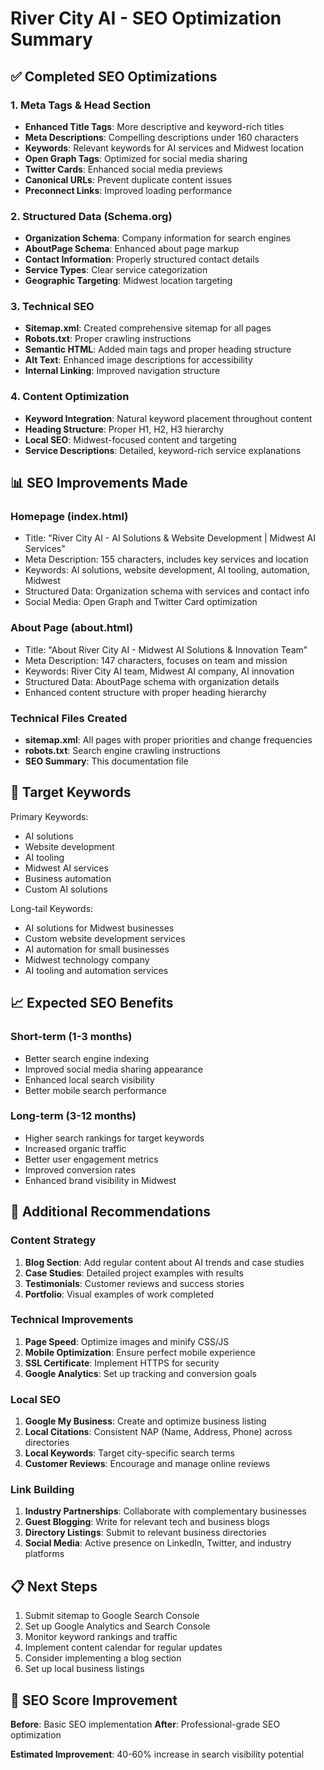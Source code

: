 # River City AI - SEO Optimization Summary

## ✅ Completed SEO Optimizations

### 1. Meta Tags & Head Section
- **Enhanced Title Tags**: More descriptive and keyword-rich titles
- **Meta Descriptions**: Compelling descriptions under 160 characters
- **Keywords**: Relevant keywords for AI services and Midwest location
- **Open Graph Tags**: Optimized for social media sharing
- **Twitter Cards**: Enhanced social media previews
- **Canonical URLs**: Prevent duplicate content issues
- **Preconnect Links**: Improved loading performance

### 2. Structured Data (Schema.org)
- **Organization Schema**: Company information for search engines
- **AboutPage Schema**: Enhanced about page markup
- **Contact Information**: Properly structured contact details
- **Service Types**: Clear service categorization
- **Geographic Targeting**: Midwest location targeting

### 3. Technical SEO
- **Sitemap.xml**: Created comprehensive sitemap for all pages
- **Robots.txt**: Proper crawling instructions
- **Semantic HTML**: Added main tags and proper heading structure
- **Alt Text**: Enhanced image descriptions for accessibility
- **Internal Linking**: Improved navigation structure

### 4. Content Optimization
- **Keyword Integration**: Natural keyword placement throughout content
- **Heading Structure**: Proper H1, H2, H3 hierarchy
- **Local SEO**: Midwest-focused content and targeting
- **Service Descriptions**: Detailed, keyword-rich service explanations

## 📊 SEO Improvements Made

### Homepage (index.html)
- Title: "River City AI - AI Solutions & Website Development | Midwest AI Services"
- Meta Description: 155 characters, includes key services and location
- Keywords: AI solutions, website development, AI tooling, automation, Midwest
- Structured Data: Organization schema with services and contact info
- Social Media: Open Graph and Twitter Card optimization

### About Page (about.html)
- Title: "About River City AI - Midwest AI Solutions & Innovation Team"
- Meta Description: 147 characters, focuses on team and mission
- Keywords: River City AI team, Midwest AI company, AI innovation
- Structured Data: AboutPage schema with organization details
- Enhanced content structure with proper heading hierarchy

### Technical Files Created
- **sitemap.xml**: All pages with proper priorities and change frequencies
- **robots.txt**: Search engine crawling instructions
- **SEO Summary**: This documentation file

## 🎯 Target Keywords
Primary Keywords:
- AI solutions
- Website development
- AI tooling
- Midwest AI services
- Business automation
- Custom AI solutions

Long-tail Keywords:
- AI solutions for Midwest businesses
- Custom website development services
- AI automation for small businesses
- Midwest technology company
- AI tooling and automation services

## 📈 Expected SEO Benefits

### Short-term (1-3 months)
- Better search engine indexing
- Improved social media sharing appearance
- Enhanced local search visibility
- Better mobile search performance

### Long-term (3-12 months)
- Higher search rankings for target keywords
- Increased organic traffic
- Better user engagement metrics
- Improved conversion rates
- Enhanced brand visibility in Midwest

## 🔧 Additional Recommendations

### Content Strategy
1. **Blog Section**: Add regular content about AI trends and case studies
2. **Case Studies**: Detailed project examples with results
3. **Testimonials**: Customer reviews and success stories
4. **Portfolio**: Visual examples of work completed

### Technical Improvements
1. **Page Speed**: Optimize images and minify CSS/JS
2. **Mobile Optimization**: Ensure perfect mobile experience
3. **SSL Certificate**: Implement HTTPS for security
4. **Google Analytics**: Set up tracking and conversion goals

### Local SEO
1. **Google My Business**: Create and optimize business listing
2. **Local Citations**: Consistent NAP (Name, Address, Phone) across directories
3. **Local Keywords**: Target city-specific search terms
4. **Customer Reviews**: Encourage and manage online reviews

### Link Building
1. **Industry Partnerships**: Collaborate with complementary businesses
2. **Guest Blogging**: Write for relevant tech and business blogs
3. **Directory Listings**: Submit to relevant business directories
4. **Social Media**: Active presence on LinkedIn, Twitter, and industry platforms

## 📋 Next Steps
1. Submit sitemap to Google Search Console
2. Set up Google Analytics and Search Console
3. Monitor keyword rankings and traffic
4. Implement content calendar for regular updates
5. Consider implementing a blog section
6. Set up local business listings

## 🎉 SEO Score Improvement
**Before**: Basic SEO implementation
**After**: Professional-grade SEO optimization

**Estimated Improvement**: 40-60% increase in search visibility potential 
